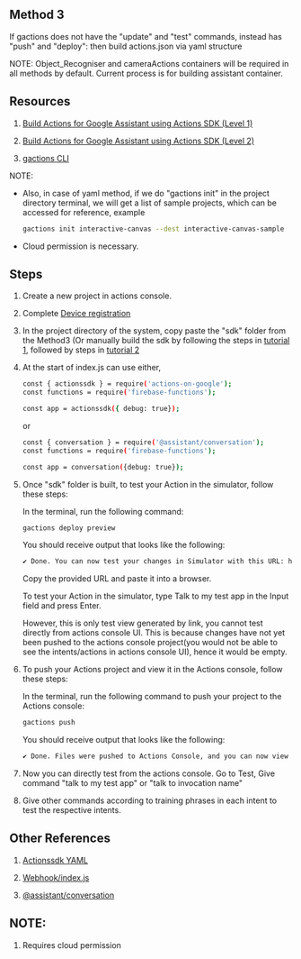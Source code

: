 ## Method 3
If gactions does not have the "update" and "test" commands, instead has "push" and "deploy": then build actions.json via yaml structure

NOTE: 
Object_Recogniser and cameraActions containers will be required in all methods by default. Current process is for building assistant container.


## Resources
1. [Build Actions for Google Assistant using Actions SDK (Level 1)](https://developers.google.com/codelabs/actions-sdk-1#0)

1. [Build Actions for Google Assistant using Actions SDK (Level 2)](https://developers.google.com/codelabs/actions-sdk-2#0)

1. [gactions CLI](https://developers.google.com/assistant/actionssdk/gactions)


NOTE: 

* Also, in case of yaml method, if we do "gactions init" in the project directory terminal, we will get a list of sample projects, which can be accessed for reference, example 
  ```bash
  gactions init interactive-canvas --dest interactive-canvas-sample
  ```
* Cloud permission is necessary.


## Steps

1. Create a new project in actions console.

1. Complete [Device registration](https://developers.google.com/assistant/sdk/guides/service/python)

1. In the project directory of the system, copy paste the "sdk" folder from the Method3 (Or manually build the sdk by following the steps in [tutorial 1](https://developers.google.com/codelabs/actions-sdk-1#0), followed by steps in [tutorial 2](https://developers.google.com/codelabs/actions-sdk-2#0)

1. At the start of index.js can use either,
   ```bash
   const { actionssdk } = require('actions-on-google');
   const functions = require('firebase-functions');
   
   const app = actionssdk({ debug: true});
   ```
   or

   ```bash
   const { conversation } = require('@assistant/conversation');
   const functions = require('firebase-functions');

   const app = conversation({debug: true});
   ```
1. Once "sdk" folder is built, to test your Action in the simulator, follow these steps: 

   In the terminal, run the following command:
   ```bash
   gactions deploy preview
   ```
   
   You should receive output that looks like the following:
   ```bash
   ✔ Done. You can now test your changes in Simulator with this URL: http://console.actions.google.com/project/{project-id}/simulator?disableAutoPreview
   ```
   
   Copy the provided URL and paste it into a browser.
   
   To test your Action in the simulator, type Talk to my test app in the Input field and press Enter.

   However, this is only test view generated by link, you cannot test directly from actions console UI. This is because changes have not yet been pushed to the        actions console project(you would not be able to see the intents/actions in actions console UI), hence it would be empty.
   
1. To push your Actions project and view it in the Actions console, follow these steps:

   In the terminal, run the following command to push your project to the Actions console:
   ```bash
   gactions push
   ```
   
   You should receive output that looks like the following:
   ```bash
   ✔ Done. Files were pushed to Actions Console, and you can now view your project with this URL: https://console.actions.google.com/project/{project-id}/overview. If you want to test your changes, run "gactions deploy preview", or navigate to the Test section in the Console.
   ```
   
1. Now you can directly test from the actions console. Go to Test, Give command "talk to my test app" or "talk to invocation name"

1. Give other commands according to training phrases in each intent to test the respective intents.

## Other References

1. [Actionssdk YAML](https://developers.google.com/assistant/conversational/build/projects?tool=sdk)

1. [Webhook/index.js](https://developers.google.com/assistant/conversational/webhooks?tool=sdk)

1. [@assistant/conversation](https://www.npmjs.com/package/@assistant/conversation)


## NOTE: 
1. Requires cloud permission
